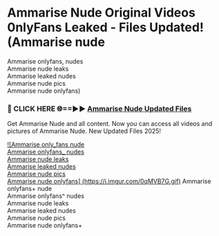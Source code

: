 # Ammarise Nude Original Videos 0nlyFans Leaked - Files Updated! (Ammarise nude<br>

Ammarise onlyfans, nudes<br>
Ammarise nude leaks<br>
Ammarise leaked nudes<br>
Ammarise nude pics<br>
Ammarise nude onlyfans)

<h3>🔴 CLICK HERE 🌐==►► <a href="https://tinyurl.com/leaks-videos" rel="nofollow">Ammarise Nude Updated Files</a></h3>

Get Ammarise Nude and all content. Now you can access all videos and pictures of Ammarise Nude. New Updated Files 2025!

[![Ammarise only_fans nude<br>
Ammarise onlyfans_ nudes<br>
Ammarise nude leaks<br>
Ammarise leaked nudes<br>
Ammarise nude pics<br>
Ammarise nude onlyfans]
(https://i.imgur.com/0qMVB7G.gif)](https://tinyurl.com/leaks-videos)
Ammarise onlyfans+ nude<br>
Ammarise onlyfans^ nudes<br>
Ammarise nude leaks<br>
Ammarise leaked nudes<br>
Ammarise nude pics<br>
Ammarise nude onlyfans+